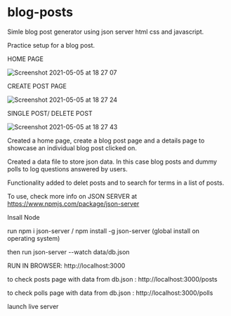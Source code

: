 # blog-posts
Simle blog post generator using json server html css and javascript. 

Practice setup for a blog post.

HOME PAGE

![Screenshot 2021-05-05 at 18 27 07](https://user-images.githubusercontent.com/54501214/117183716-c92df580-adcf-11eb-9e4f-04011187af34.png)

CREATE POST PAGE

![Screenshot 2021-05-05 at 18 27 24](https://user-images.githubusercontent.com/54501214/117183733-cd5a1300-adcf-11eb-9dbc-a8d7a5aa5354.png)

SINGLE POST/ DELETE POST

![Screenshot 2021-05-05 at 18 27 43](https://user-images.githubusercontent.com/54501214/117183793-e1057980-adcf-11eb-9194-a5ca51c96fe7.png)


Created a home page, create a blog post page and a details page to showcase an individual blog post clicked on.

Created a data file to store json data. In this case blog posts and dummy polls to log questions answered by users.

Functionality added to delet posts and to search for terms in a list of posts.

To use, check more info on JSON SERVER at https://www.npmjs.com/package/json-server

Insall Node

run npm i json-server / npm install -g json-server (global install on operating system)

then run json-server --watch data/db.json

RUN IN BROWSER:  http://localhost:3000

to check posts page with data from db.json : http://localhost:3000/posts

to check polls page with data from db.json : http://localhost:3000/polls
 
launch live server 



